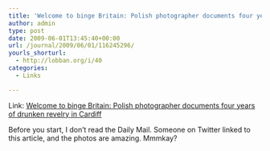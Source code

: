 ```yaml
---
title: 'Welcome to binge Britain: Polish photographer documents four years of drunken revelry in Cardiff'
author: admin
type: post
date: 2009-06-01T13:45:40+00:00
url: /journal/2009/06/01/116245296/
yourls_shorturl:
  - http://lobban.org/i/40
categories:
  - Links

---
```

Link: [Welcome to binge Britain: Polish photographer documents four years of drunken revelry in Cardiff][1]

Before you start, I don&#8217;t read the Daily Mail. Someone on Twitter linked to this article, and the photos are amazing. Mmmkay?

 [1]: http://www.dailymail.co.uk/news/article-1182373/Welcome-binge-Britain-Polish-photographer-documents-years-drunken-revelry-Cardiff.html